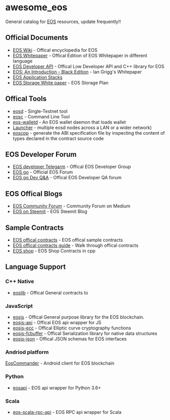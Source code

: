 # awesome_eos
General catalog for [EOS](https://github.com/EOSIO/eos) resources, update frequently!!


## Official Documents
- [EOS Wiki](https://github.com/EOSIO/eos/wiki) - Offical encyclopedia for EOS
- [EOS Whitepaper](https://github.com/EOSIO/Documentation) - Offical Edition of EOS Whitepaper in different language
- [EOS Developer API](https://eosio.github.io/eos/) - Offical Low Developer API and C++ library for EOS 
- [EOS: An Introduction - Black Edition](http://iang.org/papers/EOS_An_Introduction-BLACK-EDITION.pdf) - Ian Grigg's Whitepaper 
- [EOS Application Stacks](https://steemit.com/eos/@eosio/introducing-eos-io-application-stack)
- [EOS Storage White paper](https://github.com/EOSIO/Documentation/raw/master/EOS.IO%20Storage.pdf) - EOS Storage Plan

## Offical Tools 
- [eosd](https://github.com/eosio/eos/wiki/Programs-&-Tools#eosd) - Single-Testnet tool 
- [eosc](https://github.com/eosio/eos/wiki/Programs-&-Tools#eosc) - Command Line Tool 
- [eos-walletd](https://github.com/eosio/eos/wiki/Programs-&-Tools#eos-walletd) - An EOS wallet daemon that loads wallet 
- [Launcher](https://github.com/eosio/eos/wiki/Programs-&-Tools#launcher) - multiple eosd nodes across a LAN or a wider network)
- [eoscpp](https://github.com/eosio/eos/wiki/Programs-&-Tools#eoscpp) - generate the ABI specification file by inspecting the content of types declared in the contract source code

## EOS Developer Forum
- [EOS developer Telegarm](https://t.me/joinchat/EgOVjkPktgfUS3kt14FStw) - Offical EOS Developer Group
- [EOS go](http://forums.eosgo.io/) - Official EOS Forum
- [EOS go Dev Q&A](http://forums.eosgo.io/categories/q-a-for-developers) - Offical EOS Developer QA forum


## EOS Offical Blogs
- [EOS Community Forum](https://medium.com/@eosforumorg) - Community Forum on Medium
- [EOS on Steemit](https://steemit.com/@eosio) - EOS Steemit Blog 


 ## Sample Contracts
 - [EOS offical contracts](https://github.com/EOSIO/eos/tree/master/contracts) - EOS offical sample contracts
 - [EOS offical contracts guide](https://github.com/eosio/eos/wiki/Tutorials) - Walk through offical contracts
 - [EOS shop](https://github.com/michaeljyeates/eosshop/) - EOS Shop Contracts in cpp
 
 
## Language Support 
### C++ Native
- [eoslib](https://github.com/EOSIO/eos/tree/b5207a1b47efa0bf739b92b8c6b126cc9fd58d5b/contracts) - Offical General contracts to 

### JavaScript 
- [eosjs](https://github.com/EOSIO/eosjs) - Offical General purpose library for the EOS blockchain. 
- [eosjs-api](https://github.com/EOSIO/eosjs) - Offical EOS api wrapper for JS 
- [eosjs-ecc](https://github.com/EOSIO/eosjs-ecc) - Offical Elliptic curve cryptography functions 
- [eosjs-fcbuffer](https://github.com/EOSIO/eosjs-ecc) - Offical Serialization library for native data structures 
- [eosjs-json](https://github.com/EOSIO/eosjs-json) - Offical JSON schemas for EOS interfaces 


### Andriod platform
[EosCommander](https://github.com/mithrilcoin-io/EosCommander) - Android client for EOS blockchain


### Python 
- [eosapi](https://github.com/Netherdrake/py-eos-api) - EOS api wrapper for Python 3.6+ 

### Scala 
- [eos-scala-rpc-api](https://github.com/nsjames/EOS-Scala-RPC-API) - EOS RPC api wrapper for Scala

